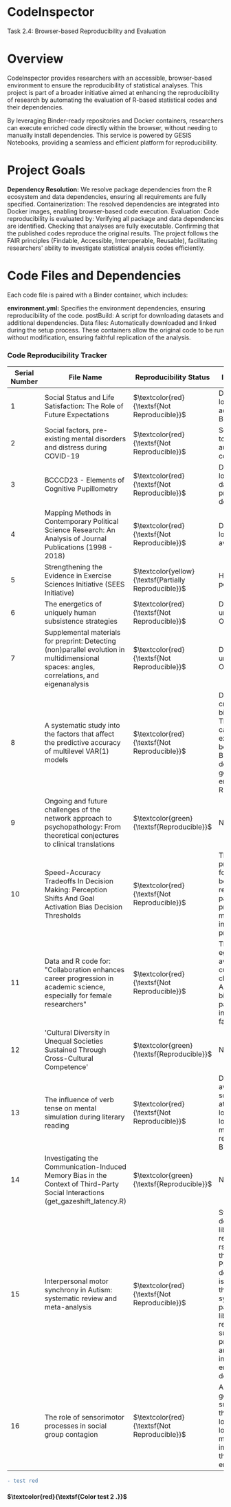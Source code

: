 # CodeInspector
Task 2.4: Browser-based Reproducibility and Evaluation

# Overview
CodeInspector provides researchers with an accessible, browser-based environment to ensure the reproducibility of statistical analyses. This project is part of a broader initiative aimed at enhancing the reproducibility of research by automating the evaluation of R-based statistical codes and their dependencies.

By leveraging Binder-ready repositories and Docker containers, researchers can execute enriched code directly within the browser, without needing to manually install dependencies. This service is powered by GESIS Notebooks, providing a seamless and efficient platform for reproducibility.

# Project Goals
**Dependency Resolution:** We resolve package dependencies from the R ecosystem and data dependencies, ensuring all requirements are fully specified.
Containerization: The resolved dependencies are integrated into Docker images, enabling browser-based code execution.
Evaluation: Code reproducibility is evaluated by:
Verifying all package and data dependencies are identified.
Checking that analyses are fully executable.
Confirming that the published codes reproduce the original results.
The project follows the FAIR principles (Findable, Accessible, Interoperable, Reusable), facilitating researchers' ability to investigate statistical analysis codes efficiently.

# Code Files and Dependencies
Each code file is paired with a Binder container, which includes:

**environment.yml:** Specifies the environment dependencies, ensuring reproducibility of the code.
postBuild: A script for downloading datasets and additional dependencies.
Data files: Automatically downloaded and linked during the setup process.
These containers allow the original code to be run without modification, ensuring faithful replication of the analysis.

### Code Reproducibility Tracker

| **Serial Number** | **File Name**                           | **Reproducibility Status** | **Issue/Obstacle**                                                                                                             |
|-------------------|-----------------------------------------|----------------------------|--------------------------------------------------------------------------------------------------------------------------------|
| 1                 | Social Status and Life Satisfaction: The Role of Future Expectations  | $\textcolor{red}{\textsf{Not Reproducible}}$  | Dataset path is local and not accessible in Binder.                                                                                                              |
| 2                 | Social factors, pre-existing mental disorders and distress during COVID-19  | $\textcolor{red}{\textsf{Not Reproducible}}$  | Script errors due to title and author lines not commented out.                                                                                          |
| 3                 | BCCCD23 - Elements of Cognitive Pupillometry  | $\textcolor{red}{\textsf{Not Reproducible}}$             | Dataset path is local and the dataset is not programmatically downloaded.                                                                                                      |
| 4                 | Mapping Methods in Contemporary Political Science Research: An Analysis of Journal Publications (1998 - 2018) | $\textcolor{red}{\textsf{Not Reproducible}}$             | Dataset path is local and not available on OSF.                                                        |
| 5                 | Strengthening the Evidence in Exercise Sciences Initiative (SEES Initiative) | $\textcolor{yellow}{\textsf{Partially Reproducible}}$   | Histogram not possible.                                                                                                                           |
| 6                 | The energetics of uniquely human subsistence strategies  | $\textcolor{red}{\textsf{Not Reproducible}}$ | Dataset unavailable on OSF.           |
| 7                 | Supplemental materials for preprint: Detecting (non)parallel evolution in multidimensional spaces: angles, correlations, and eigenanalysis | $\textcolor{red}{\textsf{Not Reproducible}}$ | Dataset unavailable on OSF.                                                                      |
| 8                 | A systematic study into the factors that affect the predictive accuracy of multilevel VAR(1) models | $\textcolor{red}{\textsf{Not Reproducible}}$             | Difficulties while creating the binder container. The R script cannot be executed because the Binder container does not generate an environment with R or RStudio.                                                                                               |
| 9                 | Ongoing and future challenges of the network approach to psychopathology: From theoretical conjectures to clinical translations | $\textcolor{green}{\textsf{Reproducible}}$   | No issues.                                                                                         |
| 10                | Speed-Accuracy Tradeoffs In Decision Making: Perception Shifts And Goal Activation Bias Decision Thresholds  | $\textcolor{red}{\textsf{Not Reproducible}}$   | The function pmwgs is not found. This could be because the required package for pmwgs is missing or not installed properly.    |                                                                                                          
| 11                | Data and R code for: "Collaboration enhances career progression in academic science, especially for female researchers" | $\textcolor{red}{\textsf{Not Reproducible}}$ | The package r-egonet is not available in the current channels. Additionally, bibliometrix package installation is failing in Binder.   |                                                                                                                          
| 12                | 'Cultural Diversity in Unequal Societies Sustained Through Cross-Cultural Competence'| $\textcolor{green}{\textsf{Reproducible}}$ | No issues. |
| 13       | The influence of verb tense on mental simulation during literary reading | $\textcolor{red}{\textsf{Not Reproducible}}$ | Datasets are available but the script is attempting to load them from a local path, making it not reproducible in Binder. |
| 14             | Investigating the Communication-Induced Memory Bias in the Context of Third-Party Social Interactions (get_gazeshift_latency.R) | $\textcolor{green}{\textsf{Reproducible}}$ | No issues. |
| 15             | Interpersonal motor synchrony in Autism: systematic review and meta-analysis | $\textcolor{red}{\textsf{Not Reproducible}}$ | System dependency for librsvg-2.0 is required by the rsvg package that PRISMA2020 depends on. The issue here is that the installation of system packages like librsvg2-dev requires superuser privileges, which are not available in a Binder environment by default.|
| 16             | The role of sensorimotor processes in social group contagion  | $\textcolor{red}{\textsf{Not Reproducible}}$ | All libraries are getting installed successfully, but the dataset is loaded from a local path, making it inaccessible in the Binder environment. |

                                                                                                               
                                                                                                                                     

```diff
- test red
```

#### $\textcolor{red}{\textsf{Color test 2 .}}$


